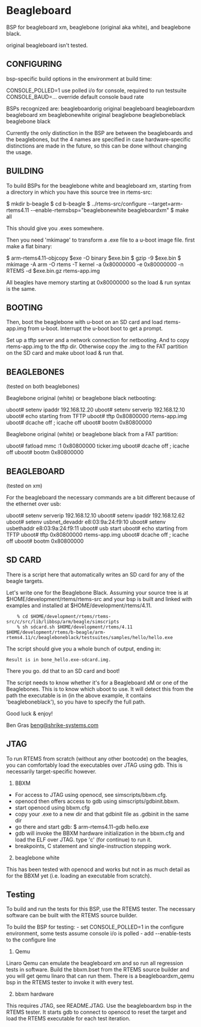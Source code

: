 Beagleboard
===========

BSP for beagleboard xm, beaglebone (original aka white), and beaglebone black.

original beagleboard isn't tested.


CONFIGURING
-----------
bsp-specific build options in the environment at build time:

CONSOLE_POLLED=1 use polled i/o for console, required to run testsuite
CONSOLE_BAUD=... override default console baud rate

BSPs recognized are:
beagleboardorig  original beagleboard
beagleboardxm    beagleboard xm
beaglebonewhite  original beaglebone
beagleboneblack  beaglebone black

Currently the only distinction in the BSP are between the beagleboards and
the beaglebones, but the 4 names are specified in case hardware-specific
distinctions are made in the future, so this can be done without changing the
usage.


BUILDING
--------
To build BSPs for the beaglebone white and beagleboard xm, starting from
a directory in which you have this source tree in rtems-src:

$ mkdir b-beagle
$ cd b-beagle
$ ../rtems-src/configure --target=arm-rtems4.11 --enable-rtemsbsp="beaglebonewhite beagleboardxm"
$ make all

This should give you .exes somewhere.

Then you need 'mkimage' to transform a .exe file to a u-boot image
file. first make a flat binary:

$ arm-rtems4.11-objcopy $exe -O binary $exe.bin
$ gzip -9 $exe.bin
$ mkimage -A arm -O rtems -T kernel -a 0x80000000 -e 0x80000000 -n RTEMS -d $exe.bin.gz rtems-app.img

All beagles have memory starting at 0x80000000 so the load & run syntax is the same.

BOOTING
-------
Then, boot the beaglebone with u-boot on an SD card and load rtems-app.img
from u-boot. Interrupt the u-boot boot to get a prompt.

Set up a tftp server and a network connection for netbooting. And to
copy rtems-app.img to the tftp dir. Otherwise copy the .img to the FAT
partition on the SD card and make uboot load & run that.


BEAGLEBONES
-----------
(tested on both beaglebones)

Beaglebone original (white) or beaglebone black netbooting:

uboot# setenv ipaddr 192.168.12.20
uboot# setenv serverip 192.168.12.10
uboot# echo starting from TFTP
uboot# tftp 0x80800000 rtems-app.img
uboot# dcache off ; icache off
uboot# bootm 0x80800000

Beaglebone original (white) or beaglebone black from a FAT partition:

uboot# fatload mmc :1 0x80800000 ticker.img
uboot# dcache off ; icache off
uboot# bootm 0x80800000


BEAGLEBOARD
-----------
(tested on xm)

For the beagleboard the necessary commands are a bit different because
of the ethernet over usb:

uboot# setenv serverip 192.168.12.10
uboot# setenv ipaddr 192.168.12.62
uboot# setenv usbnet_devaddr e8:03:9a:24:f9:10
uboot# setenv usbethaddr e8:03:9a:24:f9:11
uboot# usb start
uboot# echo starting from TFTP
uboot# tftp 0x80800000 rtems-app.img
uboot# dcache off ; icache off
uboot# bootm 0x80800000


SD CARD
-------
There is a script here that automatically writes an SD card for any of
the beagle targets.

Let's write one for the Beaglebone Black. Assuming your source tree is
at $HOME/development/rtems/rtems-src and your bsp is built and linked
with examples and installed at $HOME/development/rtems/4.11.

```shell
    % cd $HOME/development/rtems/rtems-src/c/src/lib/libbsp/arm/beagle/simscripts
    % sh sdcard.sh $HOME/development/rtems/4.11 $HOME/development/rtems/b-beagle/arm-rtems4.11/c/beagleboneblack/testsuites/samples/hello/hello.exe
```

The script should give you a whole bunch of output, ending in:

    Result is in bone_hello.exe-sdcard.img.

There you go. dd that to an SD card and boot!

The script needs to know whether it's for a Beagleboard xM or one of the
Beaglebones. This is to know which uboot to use. It will detect this
from the path the executable is in (in the above example, it contains
'beagleboneblack'), so you have to specify the full path.


Good luck & enjoy!

Ben Gras
beng@shrike-systems.com


JTAG
----
To run RTEMS from scratch (without any other bootcode) on the beagles,
you can comfortably load the executables over JTAG using gdb. This is
necessarily target-specific however.

1. BBXM

  - For access to JTAG using openocd, see simscripts/bbxm.cfg.
  - openocd then offers access to gdb using simscripts/gdbinit.bbxm.
  - start openocd using bbxm.cfg
  - copy your .exe to a new dir and that gdbinit file as .gdbinit in the same dir
  - go there and start gdb:
    $ arm-rtems4.11-gdb hello.exe
  - gdb will invoke the BBXM hardware initialization in the bbxm.cfg
    and load the ELF over JTAG. type 'c' (for continue) to run it.
  - breakpoints, C statement and single-instruction stepping work.

2. beaglebone white

This has been tested with openocd and works but not in as much detail as for
the BBXM yet (i.e. loading an executable from scratch).


Testing
-------
To build and run the tests for this BSP, use the RTEMS tester.
The necessary software can be built with the RTEMS source builder.

To build the BSP for testing:
	- set CONSOLE_POLLED=1 in the configure environment, some tests
	  assume console i/o is polled
	- add --enable-tests to the configure line

1. Qemu

Linaro Qemu can emulate the beagleboard xm and so run all regression
tests in software. Build the bbxm.bset from the RTEMS source builder and
you will get qemu linaro that can run them. There is a beagleboardxm_qemu
bsp in the RTEMS tester to invoke it with every test.

2. bbxm hardware

This requires JTAG, see README.JTAG. Use the beagleboardxm bsp in the
RTEMS tester. It starts gdb to connect to openocd to reset the target
and load the RTEMS executable for each test iteration.
